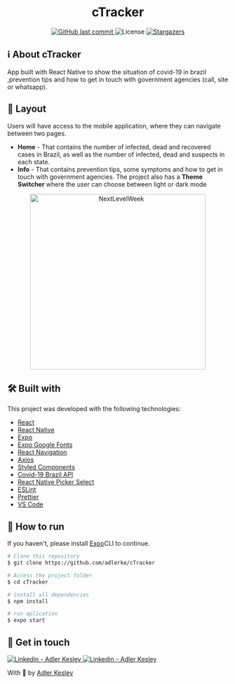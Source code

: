 
<h1 align="center">
    cTracker
</h1>

<p align="center"> 
  <a href="https://github.com/adlerke/cTracker/commits/master">
    <img alt="GitHub last commit" src="https://img.shields.io/github/last-commit/adlerke/cTracker?style=for-the-badge">
  </a>
  <img alt="License" src="https://img.shields.io/badge/license-MIT-brightgreen?style=for-the-badge">
   <a href="https://github.com/adlerke/cTracker/stargazers">
    <img alt="Stargazers" src="https://img.shields.io/github/stars/adlerke/cTracker?style=for-the-badge">
  </a>

</p>


## ℹ️ About cTracker

App built with React Native to show the situation of covid-19 in brazil ,prevention tips and how to get in touch with government agencies (call, site or whatsapp).


## 🎨 Layout

Users will have access to the mobile application, where they can navigate between two pages.
<ul>
  <li><b>Home</b> - That contains the number of infected, dead and recovered cases in Brazil, as well as the number of infected, dead and suspects in each state.</li> 
  <li><b>Info</b> - That contains prevention tips, some symptoms and how to get in touch with government agencies.
The project also has a <b>Theme Switcher</b> where the user can choose between light or dark mode</li>
</ul>



<p align="center">
  <img alt="NextLevelWeek" title="#NextLevelWeek" src="./assets/mock_mobile.gif" width="400px" />
</p>


## 🛠 Built with

This project was developed with the following technologies:

-   [React](https://pt-br.reactjs.org/)
-   [React Native](https://reactnative.dev/)
-   [Expo](https://expo.io/learn)
-   [Expo Google Fonts](https://github.com/expo/google-fonts)
-   [React Navigation](https://reactnavigation.org/)
-   [Axios](https://www.npmjs.com/package/axios)
-   [Styled Components](https://styled-components.com/)
-   [Covid-19 Brazil API](https://covid19-brazil-api.now.sh/)
-   [React Native Picker Select](https://www.npmjs.com/package/react-native-picker-select)
-   [ESLint](https://eslint.org/)
-   [Prettier](https://prettier.io/)
-   [VS Code](https://code.visualstudio.com/)




## 🚀 How to run
If you haven't, please install [Expo](https://expo.io/learn)CLI to continue.

```bash
# Clone this repository
$ git clone https://github.com/adlerke/cTracker

# Access the project folder
$ cd cTracker

# install all dependencies
$ npm install

# run aplication
$ expo start

```

## 📝 Get in touch


<a href="https://twitter.com/adlerkes" target="_blank" >
    <img alt="Linkedin - Adler Kesley" src="https://img.shields.io/badge/Twitter--%23F8952D?style=for-the-badge&logo=twitter">
</a>
  <a href="https://www.linkedin.com/in/adler-kesley-34b09511b/" target="_blank" >
  <img alt="Linkedin - Adler Kesley" src="https://img.shields.io/badge/Linkedin--%23F8952D?style=for-the-badge&logo=linkedin">
</a>
<p>With 💙 by <a href="https://instagram.com/_adlerk" target="_blank" >Adler Kesley</a>




[nodejs]: https://nodejs.org/
[expo]: https://expo.io/
[reactjs]: https://reactjs.org
[rn]: https://facebook.github.io/react-native/
[yarn]: https://yarnpkg.com/
[vscode]: https://code.visualstudio.com/
[vceditconfig]: https://marketplace.visualstudio.com/items?itemName=EditorConfig.EditorConfig
[license]: https://opensource.org/licenses/MIT
[vceslint]: https://marketplace.visualstudio.com/items?itemName=dbaeumer.vscode-eslint
[prettier]: https://marketplace.visualstudio.com/items?itemName=esbenp.prettier-vscode
[rs]: https://rocketseat.com.br

